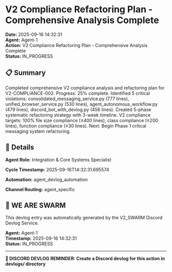 # V2 Compliance Refactoring Plan - Comprehensive Analysis Complete

**Date:** 2025-09-16 14:32:31  
**Agent:** Agent-1  
**Action:** V2 Compliance Refactoring Plan - Comprehensive Analysis Complete  
**Status:** IN_PROGRESS

## 📋 Summary

Completed comprehensive V2 compliance analysis and refactoring plan for V2-COMPLIANCE-002. Progress: 25% complete. Identified 5 critical violations: consolidated_messaging_service.py (777 lines), unified_browser_service.py (530 lines), agent_autonomous_workflow.py (479 lines), discord_bot_with_devlog.py (456 lines). Created 5-phase systematic refactoring strategy with 3-week timeline. V2 compliance targets: 100% file size compliance (≤400 lines), class compliance (≤200 lines), function compliance (≤30 lines). Next: Begin Phase 1 critical messaging system refactoring.

## 🎯 Details

**Agent Role:** Integration & Core Systems Specialist

**Cycle Timestamp:** 2025-09-16T14:32:31.695574

**Automation:** agent_devlog_automation

**Channel Routing:** agent_specific

## 🐝 WE ARE SWARM

This devlog entry was automatically generated by the V2_SWARM Discord Devlog Service.

**Agent:** Agent-1  
**Timestamp:** 2025-09-16 14:32:31  
**Status:** IN_PROGRESS

---

**📝 DISCORD DEVLOG REMINDER: Create a Discord devlog for this action in devlogs/ directory**

